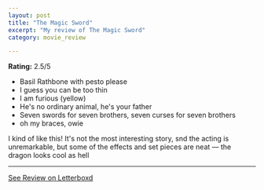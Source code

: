 ```yaml
---
layout: post
title: "The Magic Sword"
excerpt: "My review of The Magic Sword"
category: movie_review

---
```


**Rating:** 2.5/5

* Basil Rathbone with pesto please
* I guess you can be too thin
* I am furious (yellow)
* He's no ordinary animal, he's your father
* Seven swords for seven brothers, seven curses for seven brothers
* oh my braces, owie

I kind of like this! It's not the most interesting story, snd the acting is unremarkable, but some of the effects and set pieces are neat — the dragon looks cool as hell

<hr>

[See Review on Letterboxd](https://boxd.it/4YXy0T)
